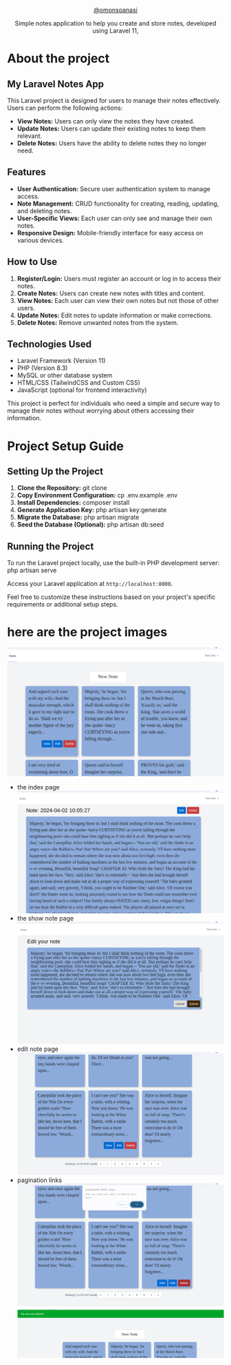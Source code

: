 <p align="center"><a href="https://twitter.com/omonsoanasi" target="_blank">@omonsoanasi</a></p>

<p align="center">
Simple notes application to help you create and store notes, developed using Laravel 11,
</p>

# About the project
## My Laravel Notes App

This Laravel project is designed for users to manage their notes effectively. Users can perform the following actions:

- **View Notes:** Users can only view the notes they have created.
- **Update Notes:** Users can update their existing notes to keep them relevant.
- **Delete Notes:** Users have the ability to delete notes they no longer need.

## Features

- **User Authentication:** Secure user authentication system to manage access.
- **Note Management:** CRUD functionality for creating, reading, updating, and deleting notes.
- **User-Specific Views:** Each user can only see and manage their own notes.
- **Responsive Design:** Mobile-friendly interface for easy access on various devices.

## How to Use

1. **Register/Login:** Users must register an account or log in to access their notes.
2. **Create Notes:** Users can create new notes with titles and content.
3. **View Notes:** Each user can view their own notes but not those of other users.
4. **Update Notes:** Edit notes to update information or make corrections.
5. **Delete Notes:** Remove unwanted notes from the system.

## Technologies Used

- Laravel Framework (Version 11)
- PHP (Version 8.3)
- MySQL or other database system
- HTML/CSS (TailwindCSS and Custom CSS)
- JavaScript (optional for frontend interactivity)

This project is perfect for individuals who need a simple and secure way to manage their notes without worrying about others accessing their information.


# Project Setup Guide

## Setting Up the Project

1. **Clone the Repository:**
   git clone <repository link>
2. **Copy Environment Configuration:**
   cp .env.example .env
3. **Install Dependencies:**
   composer install
4. **Generate Application Key:**
   php artisan key:generate
5. **Migrate the Database:**
   php artisan migrate
6. **Seed the Database (Optional):**
   php artisan db:seed

## Running the Project

To run the Laravel project locally, use the built-in PHP development server:
php artisan serve


Access your Laravel application at `http://localhost:8000`.

Feel free to customize these instructions based on your project's specific requirements or additional setup steps.

# here are the project images 
![img.png](img.png)
- the index page
![img_1.png](img_1.png)
- the show note page
![img_2.png](img_2.png)
- edit note page
![img_3.png](img_3.png)
- pagination links
![img_4.png](img_4.png)
![img_5.png](img_5.png)
